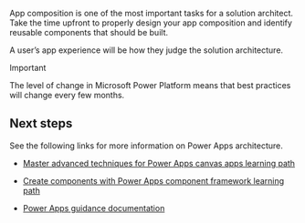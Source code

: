 App composition is one of the most important tasks for a solution architect. Take the time upfront to properly design your app composition and identify reusable components that should be built.

A user’s app experience will be how they judge the solution architecture.

> [!IMPORTANT]
> The level of change in Microsoft Power Platform means that best practices will change every few months.

## Next steps

See the following links for more information on Power Apps architecture.

- [Master advanced techniques for Power Apps canvas apps learning path](/training/paths/understand-advanced-topics/?azure-portal=true)

- [Create components with Power Apps component framework learning path](/training/paths/use-power-apps-component-framework/?azure-portal=true)

- [Power Apps guidance documentation](/power-apps/guidance/?azure-portal=true)
